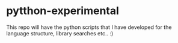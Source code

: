 # pytthon-experimental

This repo will have the python scripts that I have developed for the language structure, library searches etc.. 
:)
